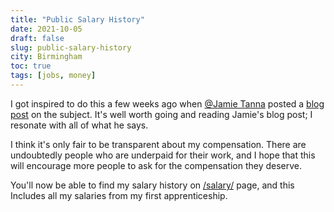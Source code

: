 ```yaml
---
title: "Public Salary History"
date: 2021-10-05
draft: false
slug: public-salary-history
city: Birmingham
toc: true
tags: [jobs, money]
---
```


I got inspired to do this a few weeks ago when [@Jamie Tanna](https://twitter.com/JamieTanna) posted a [blog post](https://www.jvt.me/posts/2021/09/09/public-salary-history/) on the subject. It's well worth going and reading Jamie's blog post; I resonate with all of what he says.

I think it's only fair to be transparent about my compensation. There are undoubtedly people who are underpaid for their work, and I hope that this will encourage more people to ask for the compensation they deserve.

You'll now be able to find my salary history on [/salary/](https://tomwithers.dev/salary/) page, and this Includes all my salaries from my first apprenticeship.

